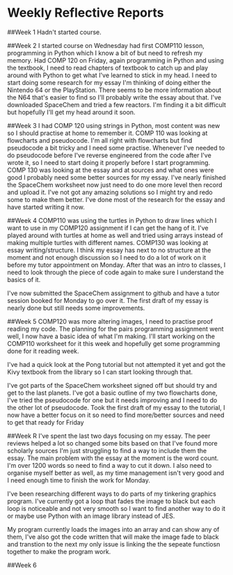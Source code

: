 # Weekly Reflective Reports

##Week 1
Hadn't started course.

##Week 2
I started course on Wednesday had first COMP110 lesson, programming in Python which I know a bit of but need to refresh my memory. 
Had COMP 120 on Friday, again programming in Python and using the textbook, I need to read chapters of textbook to catch up and play around with Python to get what I've learned to stick in my head.
I need to start doing some research for my essay I'm thinking of doing either the Nintendo 64 or the PlayStation. There seems to be more information about the N64 that's easier to find so I'll probably write the essay about that. I've downloaded SpaceChem and tried a few reactors. I'm finding it a bit difficult but hopefully I'll get my head around it soon.

##Week 3
I had COMP 120 using strings in Python, most content was new so I should practise at home to remember it. COMP 110 was looking at flowcharts and pseudocode. I'm all right with flowcharts but find pseudocode a bit tricky and I need some practise. Whenever I've needed to do pseudocode before I've reverse engineered from the code after I've wrote it, so I need to start doing it properly before I start programming. 
COMP 130 was looking at the essay and at sources and what ones were good I probably need some better sources for my essay.
I've nearly finished the SpaceChem worksheet now just need to do one more level then record and upload it. I've not got any amazing solutions so I might try and redo some to make them better. I've done most of the research for the essay and have started writing it now.

##Week 4
COMP110 was using the turtles in Python to draw lines which I want to use in my COMP120 assignment if I can get the hang of it. I've played around with turtles at home as well and tried using arrays instead of making multiple turtles with different names. 
COMP130 was looking at essay writing/structure. I think my essay has next to no structure at the moment and not enough discussion so I need to do a lot of work on it before my tutor appointment on Monday. After that was an intro to classes, I need to look through the piece of code again to make sure I understand the basics of it.
	
I've now submitted the SpaceChem assignment to github and have a tutor session booked for Monday to go over it. The first draft of my essay is nearly done but still needs some improvements.

##Week 5
COMP120 was more altering images, I need to practise proof reading my code. The planning for the pairs programming assignment went well, I now have a basic idea of what I'm making. I'll start working on the COMP110 worksheet for it this week and hopefully get some programming done for it reading week.
	
I've had a quick look at the Pong tutorial but not attempted it yet and got the Kivy textbook from the library so I can start looking through that.
	
I've got parts of the SpaceChem worksheet signed off but should try and get to the last planets. I've got a basic outline of my two flowcharts done, I've tried the pseudocode for one but it needs improving and I need to do the other lot of pseudocode.  Took the first draft of my essay to the tutorial, I now have a better focus on it so need to find more/better sources and need to get that ready for Friday

##Week R
I've spent the last two days focusing on my essay. The peer reviews helped a lot so changed some bits based on that I've found more scholarly sources I'm just struggling to find a way to include them the essay. The main problem with the essay at the moment is the word count. I'm over 1200 words so need to find a way to cut it down. I also need to organise myself better as well, as my time management isn't very good and I need enough time to finish the work for Monday. 

I've been researching different ways to do parts of my tinkering graphics program. I've currently got a loop that fades the image to black but each loop is noticeable and not very smooth so I want to find another way to do it or maybe use Python with an image library instead of JES. 

My program currently loads the images into an array and can show any of them, I've also got the code written that will make the image fade to black and transtion to the next my only issue is linking the the sepeate functiosn together to make the program work.

##Week 6
	
